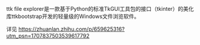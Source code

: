 ttk file explorer是一款基于Python的标准TkGUI工具包的接口（tkinter）的美化库ttkbootstrap开发的轻量级的Windows文件浏览软件。

详见 https://zhuanlan.zhihu.com/p/659625316?utm_psn=1707837503539617792
